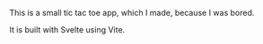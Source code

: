 This is a small tic tac toe app, which I made, because I was bored.

It is built with Svelte using Vite.